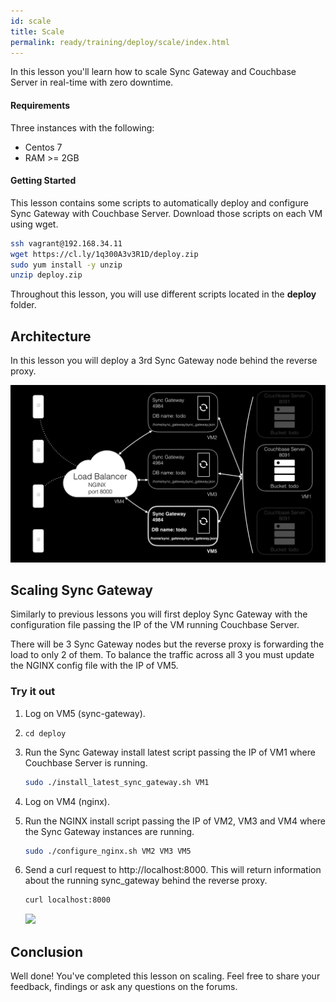 ```yaml
---
id: scale
title: Scale
permalink: ready/training/deploy/scale/index.html
---
```


In this lesson you'll learn how to scale Sync Gateway and Couchbase Server in real-time with zero downtime.

[//]: # "COMMON ACROSS LESSONS"

#### Requirements

Three instances with the following:

- Centos 7
- RAM >= 2GB

#### Getting Started

This lesson contains some scripts to automatically deploy and configure Sync Gateway with Couchbase Server. Download those scripts on each VM using wget.

```bash
ssh vagrant@192.168.34.11
wget https://cl.ly/1q300A3v3R1D/deploy.zip
sudo yum install -y unzip
unzip deploy.zip
```

Throughout this lesson, you will use different scripts located in the **deploy** folder.

[//]: # "COMMON ACROSS LESSONS"

## Architecture

In this lesson you will deploy a 3rd Sync Gateway node behind the reverse proxy.

![](img/image80.png)

## Scaling Sync Gateway

Similarly to previous lessons you will first deploy Sync Gateway with the configuration file passing the IP of the VM running Couchbase Server.

There will be 3 Sync Gateway nodes but the reverse proxy is forwarding the load to only 2 of them. To balance the traffic across all 3 you must update the NGINX config file with the IP of VM5.

### Try it out

1. Log on VM5 (sync-gateway).
1. `cd deploy`
1. Run the Sync Gateway install latest script passing the IP of VM1 where Couchbase Server is running.

    ```bash
    sudo ./install_latest_sync_gateway.sh VM1
    ```

1. Log on VM4 (nginx).
1. Run the NGINX install script passing the IP of VM2, VM3 and VM4 where the Sync Gateway instances are running.

    ```bash
    sudo ./configure_nginx.sh VM2 VM3 VM5
    ```

1. Send a curl request to http://localhost:8000. This will return information about the running sync_gateway behind the reverse proxy.

    ```bash
    curl localhost:8000
    ```

    ![](https://cl.ly/392N2E2K0J0T/image76.gif)

<block class="all" />

## Conclusion

Well done! You've completed this lesson on scaling. Feel free to share your feedback, findings or ask any questions on the forums.
